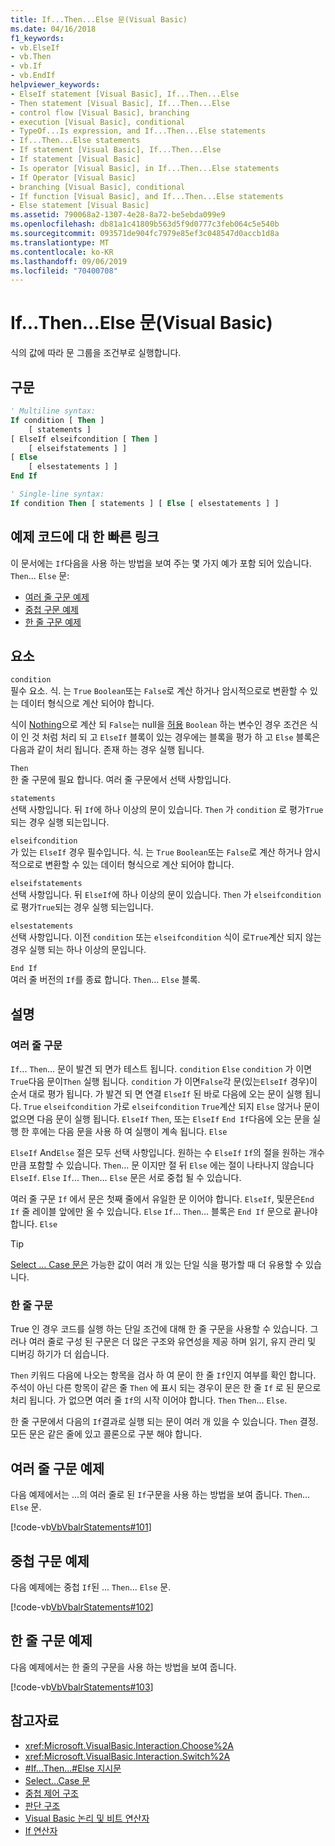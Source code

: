 ```yaml
---
title: If...Then...Else 문(Visual Basic)
ms.date: 04/16/2018
f1_keywords:
- vb.ElseIf
- vb.Then
- vb.If
- vb.EndIf
helpviewer_keywords:
- ElseIf statement [Visual Basic], If...Then...Else
- Then statement [Visual Basic], If...Then...Else
- control flow [Visual Basic], branching
- execution [Visual Basic], conditional
- TypeOf...Is expression, and If...Then...Else statements
- If...Then...Else statements
- If statement [Visual Basic], If...Then...Else
- If statement [Visual Basic]
- Is operator [Visual Basic], in If...Then...Else statements
- If Operator [Visual Basic]
- branching [Visual Basic], conditional
- If function [Visual Basic], and If...Then...Else statements
- Else statement [Visual Basic]
ms.assetid: 790068a2-1307-4e28-8a72-be5ebda099e9
ms.openlocfilehash: db81a1c41809b563d5f9d0777c3feb064c5e540b
ms.sourcegitcommit: 093571de904fc7979e85ef3c048547d0accb1d8a
ms.translationtype: MT
ms.contentlocale: ko-KR
ms.lasthandoff: 09/06/2019
ms.locfileid: "70400708"
---
```

# <a name="ifthenelse-statement-visual-basic"></a>If...Then...Else 문(Visual Basic)

식의 값에 따라 문 그룹을 조건부로 실행합니다.

## <a name="syntax"></a>구문

```vb
' Multiline syntax:
If condition [ Then ]
    [ statements ]
[ ElseIf elseifcondition [ Then ]
    [ elseifstatements ] ]
[ Else
    [ elsestatements ] ]
End If

' Single-line syntax:
If condition Then [ statements ] [ Else [ elsestatements ] ]
```

## <a name="quick-links-to-example-code"></a>예제 코드에 대 한 빠른 링크

이 문서에는 `If`다음을 사용 하는 방법을 보여 주는 몇 가지 예가 포함 되어 있습니다. `Then`... `Else` 문:

- [여러 줄 구문 예제](#multi-line)
- [중첩 구문 예제](#nested)
- [한 줄 구문 예제](#single-line)

## <a name="parts"></a>요소

`condition` \
필수 요소. 식. 는 `True` `Boolean`또는 `False`로 계산 하거나 암시적으로로 변환할 수 있는 데이터 형식으로 계산 되어야 합니다.

식이 [Nothing](../../../visual-basic/language-reference/nothing.md)으로 계산 되 `False`는 null을 [허용](../../../visual-basic/programming-guide/language-features/data-types/nullable-value-types.md) `Boolean` 하는 변수인 경우 조건은 식이 인 것 처럼 처리 되 고 `ElseIf` 블록이 있는 경우에는 블록을 평가 하 고 `Else` 블록은 다음과 같이 처리 됩니다. 존재 하는 경우 실행 됩니다.

`Then` \
한 줄 구문에 필요 합니다. 여러 줄 구문에서 선택 사항입니다.

`statements` \
선택 사항입니다. 뒤 `If`에 하나 이상의 문이 있습니다. `Then` 가 `condition` 로 평가`True`되는 경우 실행 되는입니다.

`elseifcondition` \
가 있는 `ElseIf` 경우 필수입니다. 식. 는 `True` `Boolean`또는 `False`로 계산 하거나 암시적으로로 변환할 수 있는 데이터 형식으로 계산 되어야 합니다.

`elseifstatements` \
선택 사항입니다. 뒤 `ElseIf`에 하나 이상의 문이 있습니다. `Then` 가 `elseifcondition` 로 평가`True`되는 경우 실행 되는입니다.

`elsestatements` \
선택 사항입니다. 이전 `condition` 또는 `elseifcondition` 식이 로`True`계산 되지 않는 경우 실행 되는 하나 이상의 문입니다.

`End If` \
여러 줄 버전의 `If`를 종료 합니다. `Then`... `Else` 블록.

## <a name="remarks"></a>설명

### <a name="multiline-syntax"></a>여러 줄 구문

`If`... `Then`... 문이 발견 되 면가 테스트 됩니다. `condition` `Else` `condition` 가 이면`True`다음 문이`Then` 실행 됩니다. `condition` 가 이면`False`각 문(있는`ElseIf` 경우)이 순서 대로 평가 됩니다. 가 발견 되 면 연결 `ElseIf` 된 바로 다음에 오는 문이 실행 됩니다. `True` `elseifcondition` 가로 `elseifcondition` `True`계산 되지 `Else` 않거나 문이 없으면 다음 문이 실행 됩니다. `ElseIf` `Then`, 또는 `ElseIf` `End If`다음에 오는 문을 실행 한 후에는 다음 문을 사용 하 여 실행이 계속 됩니다. `Else`

`ElseIf` And`Else` 절은 모두 선택 사항입니다. 원하는 수 `ElseIf` `If`의 절을 원하는 개수 만큼 포함할 수 있습니다. `Then`... 문 이지만 절 뒤 `Else` 에는 절이 나타나지 않습니다 `ElseIf`. `Else` `If`... `Then`... `Else` 문은 서로 중첩 될 수 있습니다.

여러 줄 구문 `If` 에서 문은 첫째 줄에서 유일한 문 이어야 합니다. `ElseIf`, 및문은`End If` 줄 레이블 앞에만 올 수 있습니다. `Else` `If`... `Then`... 블록은 `End If` 문으로 끝나야 합니다. `Else`

> [!TIP]
> [Select ... Case 문은](../../../visual-basic/language-reference/statements/select-case-statement.md) 가능한 값이 여러 개 있는 단일 식을 평가할 때 더 유용할 수 있습니다.

### <a name="single-line-syntax"></a>한 줄 구문

True 인 경우 코드를 실행 하는 단일 조건에 대해 한 줄 구문을 사용할 수 있습니다. 그러나 여러 줄로 구성 된 구문은 더 많은 구조와 유연성을 제공 하며 읽기, 유지 관리 및 디버깅 하기가 더 쉽습니다.

`Then` 키워드 다음에 나오는 항목을 검사 하 여 문이 한 줄 `If`인지 여부를 확인 합니다. 주석이 아닌 다른 항목이 같은 줄 `Then` 에 표시 되는 경우이 문은 한 줄 `If` 로 된 문으로 처리 됩니다. 가 없으면 여러 줄 `If`의 시작 이어야 합니다. `Then` `Then`... `Else`.

한 줄 구문에서 다음의 `If`결과로 실행 되는 문이 여러 개 있을 수 있습니다. `Then` 결정. 모든 문은 같은 줄에 있고 콜론으로 구분 해야 합니다.

## <a name="multiline-syntax-example"></a>여러 줄 구문 예제

<a name="multi-line"></a>

다음 예제에서는 ...의 여러 줄로 된 `If`구문을 사용 하는 방법을 보여 줍니다. `Then`... `Else` 문.

[!code-vb[VbVbalrStatements#101](~/samples/snippets/visualbasic/VS_Snippets_VBCSharp/VbVbalrStatements/VB/class6.vb#101)]

## <a name="nested-syntax-example"></a>중첩 구문 예제

<a name="nested"></a>

다음 예제에는 중첩 `If`된 ... `Then`... `Else` 문.

[!code-vb[VbVbalrStatements#102](~/samples/snippets/visualbasic/VS_Snippets_VBCSharp/VbVbalrStatements/VB/class6.vb#102)]

## <a name="single-line-syntax-example"></a>한 줄 구문 예제

<a name="single-line"></a>다음 예제에서는 한 줄의 구문을 사용 하는 방법을 보여 줍니다.

[!code-vb[VbVbalrStatements#103](~/samples/snippets/visualbasic/VS_Snippets_VBCSharp/VbVbalrStatements/VB/class6.vb#103)]

## <a name="see-also"></a>참고자료

- <xref:Microsoft.VisualBasic.Interaction.Choose%2A>
- <xref:Microsoft.VisualBasic.Interaction.Switch%2A>
- [#If...Then...#Else 지시문](../../../visual-basic/language-reference/directives/if-then-else-directives.md)
- [Select...Case 문](../../../visual-basic/language-reference/statements/select-case-statement.md)
- [중첩 제어 구조](../../../visual-basic/programming-guide/language-features/control-flow/nested-control-structures.md)
- [판단 구조](../../../visual-basic/programming-guide/language-features/control-flow/decision-structures.md)
- [Visual Basic 논리 및 비트 연산자](../../../visual-basic/programming-guide/language-features/operators-and-expressions/logical-and-bitwise-operators.md)
- [If 연산자](../../../visual-basic/language-reference/operators/if-operator.md)
